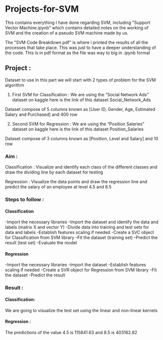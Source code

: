 # Projects-for-SVM

This contains everything I have done regarding SVM, including "Support Vector Machine.ipynb" which contains detailed notes on the working of SVM and the creation of a pseudo SVM machine made by us.

The "SVM Code Breakdown.pdf" is where i printed the results of all the processes that take place. This was just to have a deeper understanding of the code. This is in pdf format as the file was way to big in .ipynb format

## Project :

Dataset to use
In this part we will start with 2 types of problem for the SVM algorithm
1) First SVM for Classification : We are using the “Social Network Ads” dataset on kaggle here is the link of this dataset Social_Network_Ads

Dataset compose of 5 columns known as [User ID, Gender, Age, Estimated Salary and Purchased] and 400 row

2) Second SVM for Regression : We are using the “Position Salaries” dataset on kaggle here is the link of this dataset Position_Salaries

Dataset compose of 3 columns known as [Position, Level and Salary] and 10 row

### Aim :

Classification :
Visualize and identify each class of the different classes and draw the dividing line by each dataset for testing

Regression :
Visualize the data points and draw the regression line and predict the salary of an employee at level 4.5 and 8.5

### Steps to follow :

#### Classification

-Import the necessary libraries
-Import the dataset and identify the data and labels (matrix X and vector Y)
-Divide data into training and test sets for data and labels
-Establish features scaling if needed
-Create a SVC object for Classification from SVM library
-Fit the dataset (training set)
-Predict the result (test set)
-Evaluate the model

#### Regression

-Import the necessary libraries
-Import the dataset
-Establish features scaling if needed
-Create a SVR object for Regression from SVM library
-Fit the dataset
-Predict the result

### Result :

#### Classification: 

We are going to visualize the test set using the linear and non-linear kernels

#### Regression :

The predictions of the value 4.5 is 115841.63 and 8.5 is 403162.82 
